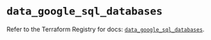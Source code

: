 # `data_google_sql_databases`

Refer to the Terraform Registry for docs: [`data_google_sql_databases`](https://registry.terraform.io/providers/hashicorp/google/6.42.0/docs/data-sources/sql_databases).
